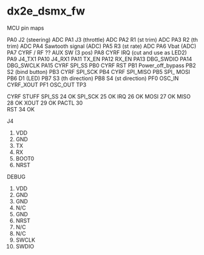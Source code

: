 # dx2e_dsmx_fw

MCU pin maps

	
PA0   J2 (steering) ADC
PA1	  J3 (throttle) ADC
PA2	  R1 (st trim) ADC
PA3	  R2 (th trim) ADC
PA4	  Sawtooth signal (ADC)
PA5	  R3 (st rate) ADC
PA6	  Vbat     (ADC)
PA7	  CYRF / RF ?? AUX SW (3 pos)
PA8	  CYRF IRQ  (cut and use as LED2)
PA9	  J4_TX1
PA10	J4_RX1
PA11	TX_EN
PA12	RX_EN
PA13	DBG_SWDIO
PA14	DBG_SWCLK
PA15	CYRF      SPI_SS
PB0	  CYRF      RST
PB1	  Power_off_bypass
PB2	  S2        (bind button)
PB3	  CYRF      SPI_SCK
PB4	  CYRF      SPI_MISO
PB5	  SPI_ MOSI
PB6	  D1        (LED)
PB7	  S3        (th direction)
PB8	  S4        (st direction)
PF0   OSC_IN	  CYRF_XOUT
PF1   OSC_OUT	  TP3
	

CYRF STUFF
SPI_SS	24	OK
SPI_SCK	25	OK
IRQ	26	OK
MOSI	27	OK
MISO	28	OK
XOUT	29	OK
PACTL	30	
RST	34	OK
		

J4
1.	VDD
2.	GND
3.	TX
4.	RX
5.	BOOT0
6.	NRST


DEBUG
1.	VDD
2.	GND
3.	GND
4.	N/C
5.	GND
6.	NRST
7.	N/C
8.	N/C
9.	SWCLK
10.	SWDIO
